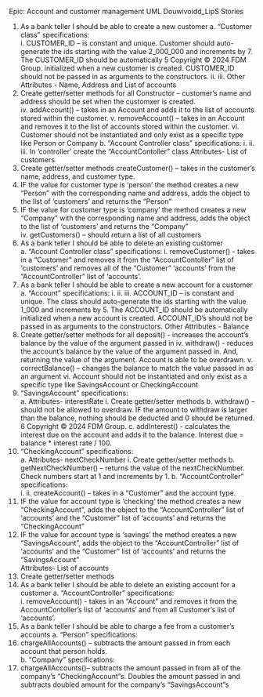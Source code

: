 Epic: Account and customer management 
UML 
Douwivoidd_LipS
 Stories 
1. As a bank teller I should be able to create a new customer 
a. “Customer class” specifications:  
i. 
CUSTOMER_ID – is constant and unique. Customer should auto-generate the ids starting 
with the value 2_000_000 and increments by 7. The CUSTOMER_ID should be automatically 
5 
Copyright © 2024 FDM Group. 
initialized when a new customer is created. CUSTOMER_ID should not be passed in as 
arguments to the constructors. 
ii. 
iii. 
Other Attributes - Name, Address and List of accounts 
1. Create getter/setter methods for all 
Constructor – customer’s name and address should be set when the customxer is created.  
iv. addAccount() – takes in an Account and adds it to the list of accounts stored within the 
customer. 
v. removeAccount() – takes in an Account and removes it to the list of accounts stored within 
the customer. 
vi. Customer should not be instantiated and only exist as a specific type like Person or 
Company 
b. “Account Controller class” specifications: 
i. 
ii. 
iii. 
In ‘controller’ create the “AccountContoller” class 
Attributes- List of customers  
1. Create getter/setter methods 
createCustomer() – takes in the customer’s name, address, and customer type.  
1. IF the value for customer type is ‘person’ the method creates a new “Person” with 
the corresponding name and address, adds the object to the list of ‘customers’ and 
returns the “Person”  
2. IF the value for customer type is ‘company’ the method creates a new “Company” 
with the corresponding name and address, adds the object to the list of 
‘customers’ and returns the “Company”  
iv. getCustomers() – should return a list of all customers 
2. As a bank teller I should be able to delete an existing customer  
a. “Account Controller class” specifications: 
i. 
removeCustomer() - takes in a “Customer” and removes it from the “AccountContoller” list 
of ‘customers’ and removes all of the “Customer” ‘accounts’ from the “AccountController” 
list of ‘accounts’. 
3. As a bank teller I should be able to create a new account for a customer 
a. “Account” specifications: 
i. 
ii. 
iii. 
ACCOUNT_ID – is constant and unique. The class should auto-generate the ids starting with 
the value 1_000 and increments by 5. The ACCOUNT_ID should be automatically initialized 
when a new account is created. ACCOUNT_ID’s should not be passed in as arguments to the 
constructors. 
Other Attributes - Balance 
1. Create getter/setter methods for all 
deposit() - increases the account’s balance by the value of the argument passed in 
iv. withdraw() - reduces the account’s balance by the value of the argument passed in. And, 
returning the value of the argument. Account is able to be overdrawn. 
v. correctBalance() – changes the balance to match the value passed in as an argument 
vi. Account should not be instantiated and only exist as a specific type like SavingsAccount or 
CheckingAccount 
1. “SavingsAccount” specifications:  
a. Attributes- interestRate 
i. 
Create getter/setter methods 
b. withdraw() – should not be allowed to overdraw. IF the amount to 
withdraw is larger than the balance, nothing should be deducted and 0 
should be returned.  
6 
Copyright © 2024 FDM Group. 
c. 
addInterest() - calculates the interest due on the account and adds it to 
the balance. Interest due =  balance * interest rate / 100. 
2. “CheckingAccount” specifications:  
a. Attributes- nextCheckNumber 
i. 
Create getter/setter methods 
b. getNextCheckNumber() – returns the value of the nextCheckNumber. 
Check numbers start at 1 and increments by 1. 
b. “AccountController” specifications:  
i. 
ii. 
createAccount() – takes in a “Customer” and the account type. 
1. IF the value for account type is ‘checking’ the method creates a new 
“CheckingAccount”, adds the object to the “AccountController” list of ‘accounts’ 
and the “Customer” list of ‘accounts’ and returns the “CheckingAccount”  
2. IF the value for account type is ‘savings’ the method creates a new 
“SavingsAccount”, adds the object to the “AccountController” list of ‘accounts’ and 
the “Customer” list of ‘accounts’ and returns the “SavingsAccount”  
Attributes- List of accounts  
1. Create getter/setter methods 
4. As a bank teller I should be able to delete an existing account for a customer 
a. “AccountController” specifications:  
i. 
removeAccount() - takes in an “Account” and removes it from the AccountContoller’s list of 
‘accounts’ and from all Customer’s list of ‘accounts’.  
5. As a bank teller I should be able to charge a fee from a customer’s accounts 
a. “Person” specifications:  
1. chargeAllAccounts() – subtracts the amount passed in from each account that 
person holds.   
b. “Company” specifications:  
1. chargeAllAccounts()– subtracts the amount passed in from all of the company’s 
“CheckingAccount”s. Doubles the amount passed in and subtracts doubled amount 
for the company’s “SavingsAccount”s 
